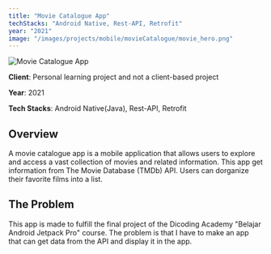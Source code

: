 ```yaml
---
title: "Movie Catalogue App"
techStacks: "Android Native, Rest-API, Retrofit"
year: "2021"
image: "/images/projects/mobile/movieCatalogue/movie_hero.png"
---
```


![Movie Catalogue App](/images/projects/mobile/movieCatalogue/movie_hero.png)

**Client**: Personal learning project and not a client-based project

**Year**: 2021

**Tech Stacks**: Android Native(Java), Rest-API, Retrofit

## Overview

A movie catalogue app is a mobile application that allows users to explore and access a vast collection of movies and related information. This app get information from The Movie Database (TMDb) API. Users can dorganize their favorite films into a list.

## The Problem

This app is made to fulfill the final project of the Dicoding Academy "Belajar Android Jetpack Pro" course. The problem is that I have to make an app that can get data from the API and display it in the app.
